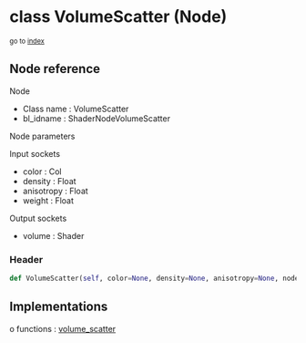 # class VolumeScatter (Node)

<sub>go to [index](/docs/index.md)</sub>

## Node reference

Node
 - Class name : VolumeScatter
 - bl_idname : ShaderNodeVolumeScatter

Node parameters

Input sockets
 - color : Col
 - density : Float
 - anisotropy : Float
 - weight : Float

Output sockets
 - volume : Shader

### Header

``` python
def VolumeScatter(self, color=None, density=None, anisotropy=None, node_label=None, node_color=None):
```

## Implementations

o functions : [volume_scatter](/docs/Shader_classes/GLOBAL.md#volume_scatter)


